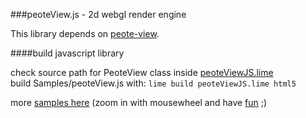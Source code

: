 ###peoteView.js - 2d webgl render engine

This library depends on [peote-view](https://github.com/maitag/peote-view).

####build javascript library  

check source path for PeoteView class inside [peoteViewJS.lime](https://github.com/maitag/peoteView.js/blob/master/peoteViewJS.lime#L13)  
build Samples/peoteView.js with: `lime build peoteViewJS.lime html5`

more [samples here](http://maitag.de/~semmi/haxelime/viewer_gpuanimtiles/)
(zoom in with mousewheel and have [fun](http://maitag.de/~semmi/haxelime/viewer_gpuanimtiles/halloWeltYT.html) ;)


